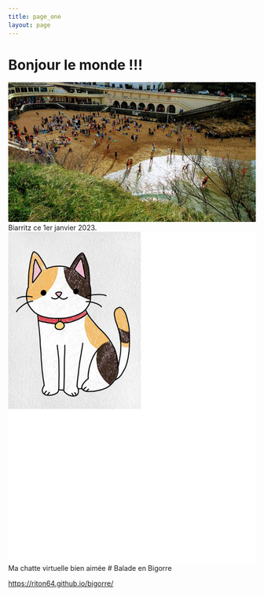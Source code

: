 ```yaml
---
title: page_one
layout: page
---
```

# Bonjour le monde !!!

 <img src="/images/biarritz1-1-23.jpg">
 <figcaption>Biarritz ce 1er janvier 2023.</figcaption>
 <img src="/images/costume.jpg">
  Ma chatte virtuelle bien aimée
 # Balade en Bigorre
    
  https://riton64.github.io/bigorre/
  
